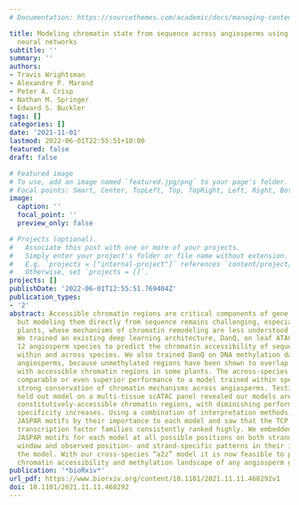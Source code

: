 ```yaml
---
# Documentation: https://sourcethemes.com/academic/docs/managing-content/

title: Modeling chromatin state from sequence across angiosperms using recurrent convolutional
  neural networks
subtitle: ''
summary: ''
authors:
- Travis Wrightsman
- Alexandre P. Marand
- Peter A. Crisp
- Nathan M. Springer
- Edward S. Buckler
tags: []
categories: []
date: '2021-11-01'
lastmod: 2022-06-01T22:55:51+10:00
featured: false
draft: false

# Featured image
# To use, add an image named `featured.jpg/png` to your page's folder.
# Focal points: Smart, Center, TopLeft, Top, TopRight, Left, Right, BottomLeft, Bottom, BottomRight.
image:
  caption: ''
  focal_point: ''
  preview_only: false

# Projects (optional).
#   Associate this post with one or more of your projects.
#   Simply enter your project's folder or file name without extension.
#   E.g. `projects = ["internal-project"]` references `content/project/deep-learning/index.md`.
#   Otherwise, set `projects = []`.
projects: []
publishDate: '2022-06-01T12:55:51.769404Z'
publication_types:
- '2'
abstract: Accessible chromatin regions are critical components of gene regulation
  but modeling them directly from sequence remains challenging, especially within
  plants, whose mechanisms of chromatin remodeling are less understood than in animals.
  We trained an existing deep learning architecture, DanQ, on leaf ATAC-seq data from
  12 angiosperm species to predict the chromatin accessibility of sequence windows
  within and across species. We also trained DanQ on DNA methylation data from 10
  angiosperms, because unmethylated regions have been shown to overlap significantly
  with accessible chromatin regions in some plants. The across-species models have
  comparable or even superior performance to a model trained within species, suggesting
  strong conservation of chromatin mechanisms across angiosperms. Testing a maize
  held out model on a multi-tissue scATAC panel revealed our models are best at predicting
  constitutively-accessible chromatin regions, with diminishing performance as cell-type
  specificity increases. Using a combination of interpretation methods, we ranked
  JASPAR motifs by their importance to each model and saw that the TCP and AP2/ ERF
  transcription factor families consistently ranked highly. We embedded the top three
  JASPAR motifs for each model at all possible positions on both strands in our sequence
  window and observed position- and strand-specific patterns in their importance to
  the model. With our cross-species “a2z” model it is now feasible to predict the
  chromatin accessibility and methylation landscape of any angiosperm genome.
publication: '*bioRxiv*'
url_pdf: https://www.biorxiv.org/content/10.1101/2021.11.11.468292v1
doi: 10.1101/2021.11.11.468292
---
```

